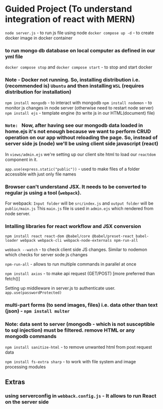 # Guided Project (To understand integration of react with MERN)

`node server.js` - to run js file using node
`docker compose up -d` - to create docker image in docker container

### to run mongo db database on local computer as defined in our yml file

`docker compose stop` and `docker compose start` - to stop and start docker

### Note - Docker not running. So, installing distribution i.e. (recommended is) `Ubuntu` and then installing `WSL` (requires distribution for installation)

`npm install mongodb` - to interact with mongodb
`npm install nodemon` - to monitor js changes in node server (otherwise need to restart node server)
`npm install ejs` - template engine (to write js in our HTML(document) file)

### `Note: ` Now, after having see our mongodb data loaded in home.ejs it's not enough because we want to perform CRUD operation on our app without reloading the page. So, instead of server side js (node) we'll be using client side javascript (react)

In `views/admin.ejs` we're setting up our client site html to load our `reactdom` component in it.

`app.use(express.static("public"))` - used to make files of a folder accessible with just only file names

### Browser can't understand JSX. It needs to be converted to regular js using a tool (`webpack`).

For webpack: `Input folder` will be `src/index.js` and `output folder` will be `public/main.js` This `main.js` file is used in `admin.ejs` which rendered from node server.

### Intalling libraries for react workflow and JSX conversion

`npm install react react-dom @babel/core @babel/preset-react babel-loader webpack webpack-cli webpack-node-externals npm-run-all`

`webback --watch` - to check client side JS changes. Similar to nodemon which checks for server sode js changes

`npm-run-all` - allows to run multiple commands in parallel at once

`npm install axios` - to make api request (GET/POST) [more preferred than fetch()]

Setting up middleware in server.js to authenticate user. `app.use(passwordProtected)`

### multi-part forms (to send images, files) i.e. data other than text (json) - `npm install multer`

### Note: data sent to server (mongodb - which is not susceptible to sql injection) must be filtered. remove HTML or any mongodb commands

`npm install sanitize-html` - to remove unwanted html from post request data

`npm install fs-extra sharp` - to work with file system and image processing modules

## Extras

### using serverconfig in `webback.config.js` - It allows to run React on the server side

